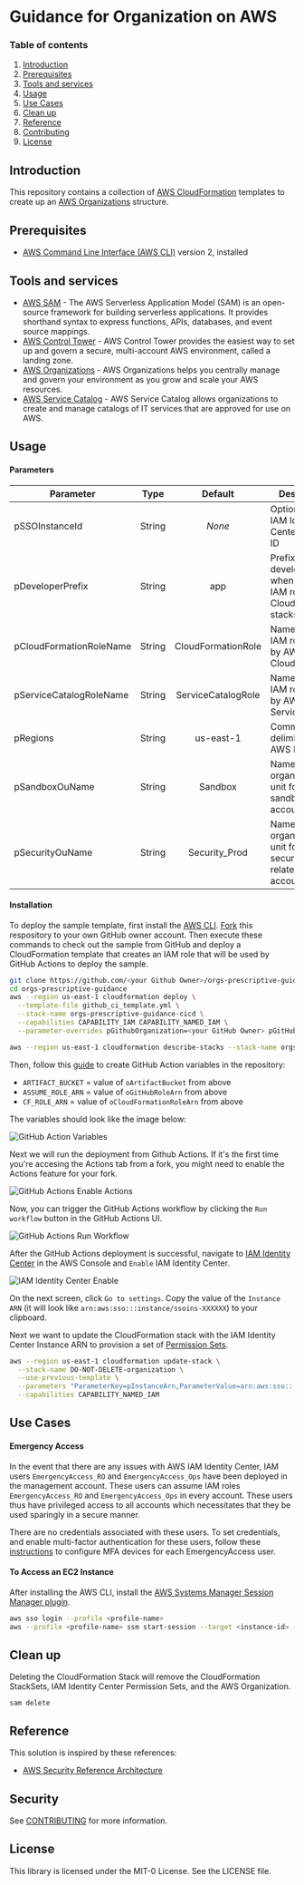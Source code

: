 # Guidance for Organization on AWS 

### Table of contents

1. [Introduction](#introduction)
2. [Prerequisites](#prerequisites)
3. [Tools and services](#tools-and-services)
4. [Usage](#usage)
5. [Use Cases](#use-cases)
6. [Clean up](#clean-up)
7. [Reference](#reference)
8. [Contributing](#contributing)
9. [License](#license)

## Introduction

This repository contains a collection of [AWS CloudFormation](https://aws.amazon.com/cloudformation/) templates to create up an [AWS Organizations](https://aws.amazon.com/organizations/) structure.

## Prerequisites

- [AWS Command Line Interface (AWS CLI)](https://docs.aws.amazon.com/cli/latest/userguide/install-cliv2.html) version 2, installed

## Tools and services

- [AWS SAM](https://aws.amazon.com/serverless/sam/) - The AWS Serverless Application Model (SAM) is an open-source framework for building serverless applications. It provides shorthand syntax to express functions, APIs, databases, and event source mappings.
- [AWS Control Tower](https://aws.amazon.com/controltower/) - AWS Control Tower provides the easiest way to set up and govern a secure, multi-account AWS environment, called a landing zone.
- [AWS Organizations](https://aws.amazon.com/organizations/) - AWS Organizations helps you centrally manage and govern your environment as you grow and scale your AWS resources.
- [AWS Service Catalog](https://aws.amazon.com/servicecatalog/) - AWS Service Catalog allows organizations to create and manage catalogs of IT services that are approved for use on AWS.

## Usage

#### Parameters

| Parameter                |  Type  |         Default          | Description          |
| ------------------------ | :----: | :----------------------: | -------------------- |
| pSSOInstanceId           | String |  _None_  | Optional - AWS IAM Identity Center instance ID |
| pDeveloperPrefix         | String | app | Prefix used by developers when creating IAM roles and CloudFormation stacks |
| pCloudFormationRoleName  | String | CloudFormationRole | Name of the IAM role used by AWS CloudFormation |
| pServiceCatalogRoleName  | String | ServiceCatalogRole | Name of the IAM role used by AWS Service Catalog |
| pRegions                 | String | us-east-1 | Comma-delimited list of AWS Regions |
| pSandboxOuName           | String | Sandbox | Name of the organizational unit for sandbox AWS accounts |
| pSecurityOuName          | String | Security_Prod | Name of the organizational unit for security-related AWS accounts |

#### Installation

To deploy the sample template, first install the [AWS CLI](https://docs.aws.amazon.com/cli/latest/userguide/getting-started-install.html). [Fork](https://github.com/aws-samples/orgs-prescriptive-guidance/fork) this respository to your own GitHub owner account. Then execute these commands to check out the sample from GitHub and deploy a CloudFormation template that creates an IAM role that will be used by GitHub Actions to deploy the sample.

```bash
git clone https://github.com/<your Github Owner>/orgs-prescriptive-guidance
cd orgs-prescriptive-guidance
aws --region us-east-1 cloudformation deploy \
  --template-file github_ci_template.yml \
  --stack-name orgs-prescriptive-guidance-cicd \
  --capabilities CAPABILITY_IAM CAPABILITY_NAMED_IAM \
  --parameter-overrides pGithubOrganization=<your GitHub Owner> pGitHubRepository=orgs-prescriptive-guidance

aws --region us-east-1 cloudformation describe-stacks --stack-name orgs-prescriptive-guidance-cicd --query "Stacks[0].Outputs"
```

Then, follow this [guide](https://docs.github.com/en/actions/writing-workflows/choosing-what-your-workflow-does/store-information-in-variables#creating-configuration-variables-for-a-repository) to create GitHub Action variables in the repository:

* `ARTIFACT_BUCKET` = value of `oArtifactBucket` from above
* `ASSUME_ROLE_ARN` = value of `oGitHubRoleArn` from above
* `CF_ROLE_ARN` = value of `oCloudFormationRoleArn` from above

The variables should look like the image below:

![GitHub Action Variables](./docs/github_actions_variables.png)

Next we will run the deployment from Github Actions. If it's the first time you're accesing the Actions tab from a fork, you might need to enable the Actions feature for your fork.

![GitHub Actions Enable Actions](./docs/github_actions_enable_actions.png)

Now, you can trigger the GitHub Actions workflow by clicking the `Run workflow` button in the GitHub Actions UI.

![GitHub Actions Run Workflow](./docs/github_actions_run_workflow.png)

After the GitHub Actions deployment is successful, navigate to [IAM Identity Center](https://console.aws.amazon.com/singlesignon/home) in the AWS Console and `Enable` IAM Identity Center.

![IAM Identity Center Enable](./docs/aws_iam_identity_center_enable.png)

On the next screen, click `Go to settings`. Copy the value of the `Instance ARN` (it will look like `arn:aws:sso:::instance/ssoins-XXXXXX`) to your clipboard.

Next we want to update the CloudFormation stack with the IAM Identity Center Instance ARN to provision a set of [Permission Sets](https://docs.aws.amazon.com/singlesignon/latest/userguide/permissionsetsconcept.html).

```bash
aws --region us-east-1 cloudformation update-stack \
  --stack-name DO-NOT-DELETE-organization \
  --use-previous-template \
  --parameters "ParameterKey=pInstanceArn,ParameterValue=arn:aws:sso:::instance/ssoins-XXXX" \
  --capabilities CAPABILITY_NAMED_IAM
```

## Use Cases

#### Emergency Access

In the event that there are any issues with AWS IAM Identity Center, IAM users `EmergencyAccess_RO` and `EmergencyAccess_Ops` have been deployed in the management account. These users can assume IAM roles `EmergencyAccess_RO` and `EmergencyAccess_Ops` in every account. These users thus have privileged access to all accounts which necessitates that they be used sparingly in a secure manner.

There are no credentials associated with these users. To set credentials, and enable multi-factor authentication for these users, follow these [instructions](https://docs.aws.amazon.com/IAM/latest/UserGuide/id_credentials_mfa_enable.html) to configure MFA devices for each EmergencyAccess user.

#### To Access an EC2 Instance

After installing the AWS CLI, install the [AWS Systems Manager Session Manager plugin](https://docs.aws.amazon.com/systems-manager/latest/userguide/session-manager-working-with-install-plugin.html
).

```bash
aws sso login --profile <profile-name>
aws --profile <profile-name> ssm start-session --target <instance-id> --document-name SSM-SessionManagerRunShell
```

## Clean up

Deleting the CloudFormation Stack will remove the CloudFormation StackSets, IAM Identity Center Permission Sets, and the AWS Organization.

```
sam delete
```

## Reference

This solution is inspired by these references:

- [AWS Security Reference Architecture](https://docs.aws.amazon.com/prescriptive-guidance/latest/security-reference-architecture/architecture.html)

## Security

See [CONTRIBUTING](CONTRIBUTING.md#security-issue-notifications) for more information.

## License

This library is licensed under the MIT-0 License. See the LICENSE file.

